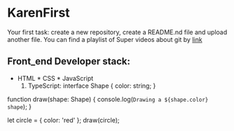 # KarenFirst
Your first task: create a new repository, create a README.nd file and upload another file.
You can find a playlist of Super videos about git by [link](https://www.youtube.com/watch?v=57cUndFt-Ak)
## Front_end Developer stack:
* HTML
﻿﻿* CSS
﻿﻿* JavaScript
  1. TypeScript:
interface Shape {
  color: string;
}

function draw(shape: Shape) {
  console.log(`Drawing a ${shape.color} shape`);
}

let circle = { color: 'red' };
draw(circle);

